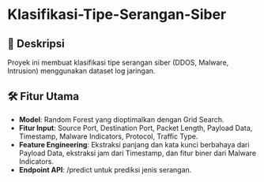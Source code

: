 # Klasifikasi-Tipe-Serangan-Siber

## 📌 Deskripsi
Proyek ini membuat klasifikasi tipe serangan siber  (DDOS, Malware, Intrusion) menggunakan dataset log jaringan.

## 🛠️ Fitur Utama
- **Model**: Random Forest yang dioptimalkan dengan Grid Search.
- **Fitur Input**: Source Port, Destination Port, Packet Length, Payload Data, Timestamp, Malware Indicators, Protocol, Traffic Type.
- **Feature Engineering**: Ekstraksi panjang dan kata kunci berbahaya dari Payload Data, ekstraksi jam dari Timestamp, dan fitur biner dari Malware Indicators.
- **Endpoint API**: /predict untuk prediksi jenis serangan.


